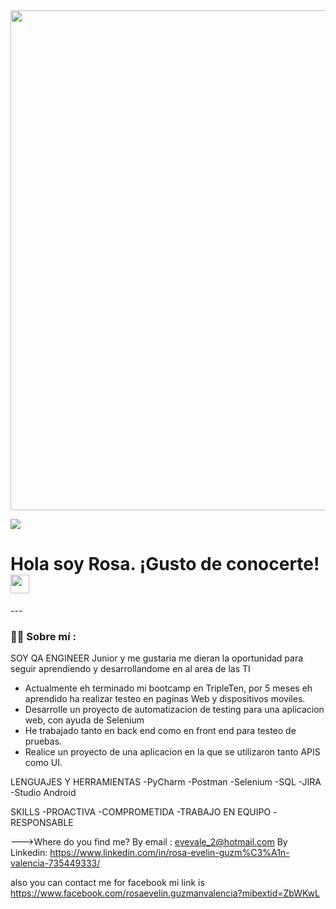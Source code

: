 

<div id="header" align="center">
  <img decoding="async" src="https://github.com/RosaEGV/RosaEGV/blob/main/QA (2).png" width="800"/>
</div>


[![](https://img.shields.io/badge/LinkedIn-0077B5?style=for-the-badge&logo=linkedin&logoColor=white)](https://www.linkedin.com/in/rosa-evelin-guzm%C3%A1n-valencia-735449333/
)
<h1>
  Hola soy Rosa. ¡Gusto de conocerte!
  <img decoding="async" src="https://media.giphy.com/media/hvRJCLFzcasrR4ia7z/giphy.gif" width="30px"/>
</h1>
---
 <div id="header" align="left">

### :woman_technologist: Sobre mí :
 SOY QA ENGINEER Junior y me gustaria me dieran la oportunidad para seguir aprendiendo y desarrollandome en al area de las TI

- Actualmente eh terminado mi bootcamp en TripleTen, por 5 meses eh aprendido ha realizar testeo en paginas Web y dispositivos moviles.
- Desarrolle un proyecto de automatizacion de testing  para una aplicacion web, con ayuda de Selenium
- He trabajado tanto en back end como en front end para testeo de pruebas.
- Realice un proyecto de una aplicacion en la que se utilizaron tanto APIS como UI.

LENGUAJES Y HERRAMIENTAS
-PyCharm
-Postman
-Selenium
-SQL
-JIRA
-Studio Android

SKILLS
-PROACTIVA
-COMPROMETIDA
-TRABAJO EN EQUIPO
-RESPONSABLE



--->Where do you find me?
By email : evevale_2@hotmail.com
By Linkedin:  https://www.linkedin.com/in/rosa-evelin-guzm%C3%A1n-valencia-735449333/

also you can contact me for facebook mi link is  https://www.facebook.com/rosaevelin.guzmanvalencia?mibextid=ZbWKwL

